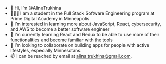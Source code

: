 - 👋 Hi, I’m @AlinaTrukhina
- 🧑🏼‍💻 I am a student in the Full Stack Software Engineering program at Prime Digital Academy in Minneapolis
- 👀 I’m interested in learning more about JavaScript, React, cybersecurity, and AWS to become a better software engineer
- 🌱 I’m currently learning React and Redux to be able to use more of their functionalities and become familiar with the tools
- 💞️ I’m looking to collaborate on building apps for people with active lifestyles, especially Minnesotans.
- 📫 I can be reached by email at alina.trukhina@gmail.com.

<!---
AlinaTrukhina/AlinaTrukhina is a ✨ special ✨ repository because its `README.md` (this file) appears on your GitHub profile.
You can click the Preview link to take a look at your changes.
--->
